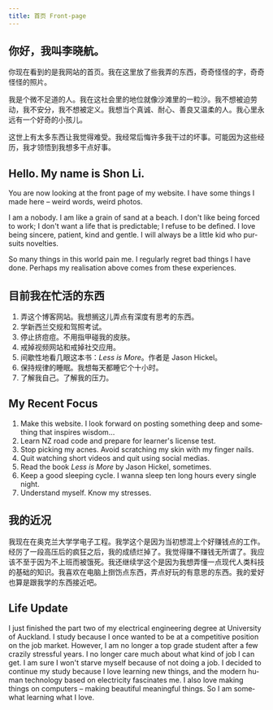 ```yaml
---
title: 首页 Front-page
---
```

## 你好，我叫李晓航。

你现在看到的是我网站的首页。我在这里放了些我弄的东西，奇奇怪怪的字，奇奇怪怪的照片。

我是个微不足道的人。我在这社会里的地位就像沙滩里的一粒沙。我不想被迫劳动，我不安分，我不想被定义。我想当个真诚、耐心、善良又温柔的人。我心里永远有一个好奇的小孩儿。

这世上有太多东西让我觉得难受。我经常后悔许多我干过的坏事。可能因为这些经历，我才领悟到我想多干点好事。

<h2 lang="en">Hello. My name is Shon Li.</h2>

<p lang="en">You are now looking at the front page of my website. I have some things I made here – weird words, weird photos.</p>

<p lang="en">I am a nobody. I am like a grain of sand at a beach. I don't like being forced to work; I don't want a life that is predictable; I refuse to be defined. I love being sincere, patient, kind and gentle. I will always be a little kid who pursuits novelties.</p>

<p lang="en">So many things in this world pain me. I regularly regret bad things I have done. Perhaps my realisation above comes from these experiences.</p>

## 目前我在忙活的东西

1. 弄这个博客网站。我想搁这儿弄点有深度有思考的东西。
2. 学新西兰交规和驾照考试。
3. 停止挤痘痘。不用指甲碰我的皮肤。
4. 戒掉视频网站和戒掉社交应用。
5. 间歇性地看几眼这本书：<i lang="en">Less is More</i>。作者是 <span lang="en">Jason Hickel</span>。
6. 保持规律的睡眠。我想每天都睡它个十小时。
7. 了解我自己。了解我的压力。

<h2 lang="en">My Recent Focus</h2>
<ol>
<li  lang="en">
  Make this website. I look forward on posting something deep and something that inspires wisdom...
</li>
<li  lang="en">
  Learn NZ road code and prepare for learner's license test.
</li>
<li  lang="en">
  Stop picking my acnes. Avoid scratching my skin with my finger nails.
</li>
<li  lang="en">
  Quit watching short videos and quit using social medias.
</li>
<li  lang="en">
  Read the book <i>Less is More</i> by Jason Hickel, sometimes.
</li>
<li  lang="en">
  Keep a good sleeping cycle. I wanna sleep ten long hours every single night.
</li>
<li  lang="en">
  Understand myself. Know my stresses.
</li>
</ol>

## 我的近况

我现在在奥克兰大学学电子工程。我学这个是因为当初想混上个好赚钱点的工作。经厉了一段高压后的疯狂之后，我的成绩烂掉了。我觉得赚不赚钱无所谓了。我应该不至于因为不上班而被饿死。我还继续学这个是因为我想弄懂一点现代人类科技的基础的知识。我喜欢在电脑上捯饬点东西，弄点好玩的有意思的东西。我的爱好也算是跟我学的东西接近吧。

<h2 lang="en">Life Update</h2>

<p lang="en">I just finished the part two of my electrical engineering degree at University of Auckland. I study because I once wanted to be at a competitive position on the job market. However, I am no longer a top grade student after a few crazily stressful years. I no longer care much about what kind of job I can get. I am sure I won't starve myself because of not doing a job. I decided to continue my study because I love learning new things, and the modern human technology based on electricity fascinates me. I also love making things on computers – making beautiful meaningful things. So I am somewhat learning what I love.</p>